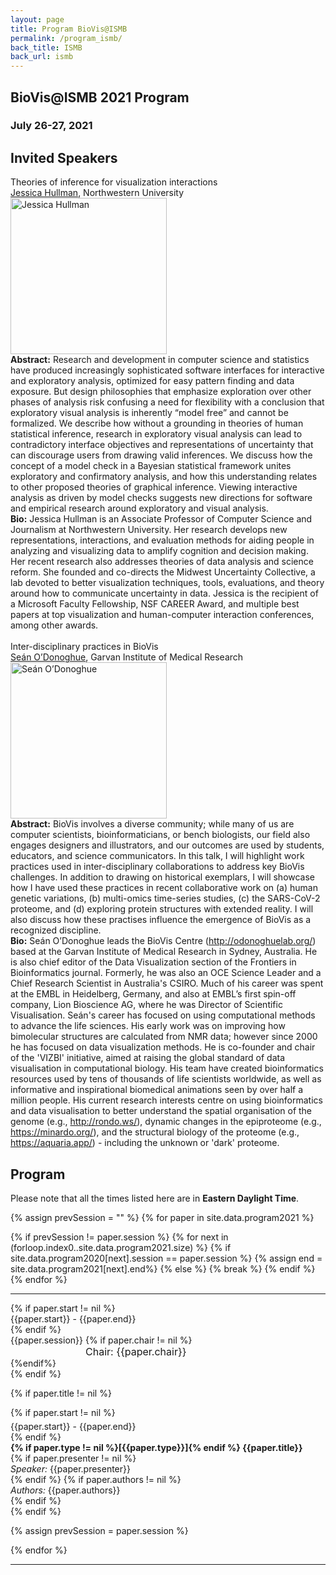 ```yaml
---
layout: page
title: Program BioVis@ISMB
permalink: /program_ismb/
back_title: ISMB
back_url: ismb
---
```



## BioVis@ISMB 2021 Program

### July 26-27, 2021

## Invited Speakers
<div class="talk">
    <div class="ttitle">Theories of inference for visualization interactions</div>
    <div><span class="tspeaker"><a href="http://users.eecs.northwestern.edu/~jhullman/">Jessica Hullman</a></span>, <span>Northwestern University</span></div>

<div class="tportrait"><img src="{{ site.baseurl}}/images/speakers/jessicahullman.jpg" style="width: 250px;" alt="Jessica Hullman">
</div>

<div class="tbioabstract" style="min-height: 310px">
        <div class="tabstract"><b>Abstract:</b>
Research and development in computer science and statistics have produced increasingly sophisticated software interfaces for interactive and exploratory analysis, optimized for easy pattern finding and data exposure. But design philosophies that emphasize exploration over other phases of analysis risk confusing a need for flexibility with a conclusion that exploratory visual analysis is inherently “model free” and cannot be formalized. We describe how without a grounding in theories of human statistical inference, research in exploratory visual analysis can lead to contradictory interface objectives and representations of uncertainty that can discourage users from drawing valid inferences. We discuss how the concept of a model check in a Bayesian statistical framework unites exploratory and confirmatory analysis, and how this understanding relates to other proposed theories of graphical inference. Viewing interactive analysis as driven by model checks suggests new directions for software and empirical research around exploratory and visual analysis.</div>

<div class="tbio"><b>Bio:</b>
		Jessica Hullman is an Associate Professor of Computer Science and Journalism at Northwestern University. Her research develops new representations, interactions, and evaluation methods for aiding people in analyzing and visualizing data to amplify cognition and decision making. Her recent research also addresses theories of data analysis and science reform. She founded and co-directs the Midwest Uncertainty Collective, a lab devoted to better visualization techniques, tools, evaluations, and theory around how to communicate uncertainty in data. Jessica is the recipient of a Microsoft Faculty Fellowship, NSF CAREER Award, and multiple best papers at top visualization and human-computer interaction conferences, among other awards.   
        </div>
		<br/>
    </div>
</div>


<div class="talk">

<div class="ttitle">Inter-disciplinary practices in BioVis </div>
<div><span class="tspeaker"><a href="https://www.garvan.org.au/people/seaodo">Seán O’Donoghue</a></span>, <span> Garvan Institute of Medical Research </span></div>
<div class="tportrait"><img src="{{ site.baseurl}}/images/speakers/sean_odonoghue.jfif" style="width: 250px;" alt="Seán O’Donoghue"></div>

<div class="tbioabstract" style="min-height: 270px"> 
        <div class="tabstract"><b>Abstract:</b>
	BioVis involves a diverse community; while many of us are computer scientists, bioinformaticians, or bench biologists, our field also engages designers and illustrators, and our outcomes are used by students, educators, and science communicators. In this talk, I will highlight work practices used in inter-disciplinary collaborations to address key BioVis challenges. In addition to drawing on historical exemplars, I will showcase how I have used these practices in recent collaborative work on (a) human genetic variations, (b) multi-omics time-series studies, (c) the SARS-CoV-2 proteome, and (d) exploring protein structures with extended reality. I will also discuss how these practises influence the emergence of BioVis as a recognized discipline.</div>

<div class="tbio"><b>Bio:</b>
Seán O’Donoghue leads the BioVis Centre (<a href="http://odonoghuelab.org/">http://odonoghuelab.org/</a>) based at the Garvan Institute of Medical Research in Sydney, Australia. He is also chief editor of the Data Visualization section of the Frontiers in Bioinformatics journal. Formerly, he was also an OCE Science Leader and a Chief Research Scientist in Australia's CSIRO. Much of his career was spent at the EMBL in Heidelberg, Germany, and also at EMBL’s first spin-off company, Lion Bioscience AG, where he was Director of Scientific Visualisation. Seán's career has focused on using computational methods to advance the life sciences. His early work was on improving how bimolecular structures are calculated from NMR data; however since 2000 he has focused on data visualization methods. He is co-founder and chair of the 'VIZBI' initiative, aimed at raising the global standard of data visualisation in computational biology. His team have created bioinformatics resources used by tens of thousands of life scientists worldwide, as well as informative and inspirational biomedical animations seen by over half a million people. His current research interests centre on using bioinformatics and data visualisation to better understand the spatial organisation of the genome (e.g., <a href="http://rondo.ws/">http://rondo.ws/</a>),  dynamic changes in the epiproteome (e.g., <a href="https://minardo.org/">https://minardo.org/</a>), and the structural biology of the proteome (e.g., <a href="https://aquaria.app/">https://aquaria.app/</a>) - including the unknown or 'dark' proteome.
</div>
</div>
</div>


## Program
Please note that all the times listed here are in **Eastern Daylight Time**.
<br/>

{% assign prevSession = "" %}
{% for paper in site.data.program2021 %}
  
  {% if prevSession != paper.session %}
	{% for next in (forloop.index0..site.data.program2021.size) %}
	    {% if site.data.program2020[next].session == paper.session %}
			{% assign end = site.data.program2021[next].end%}
		{% else %}
			{% break %}
		{% endif %}
   	{% endfor %}

  <hr class="style-one" />
  <div>
	{% if paper.start != nil %}	
    <div class="sumTime2"> {{paper.start}} - {{paper.end}}</div>
	{% endif %}
    <div class="sumContent">{{paper.session}} {% if paper.chair != nil %}<div style="font-size:16px; padding-left:120px;">Chair: {{paper.chair}}</div>{%endif%}</div>
  </div>
  {% endif %}

  {% if paper.title != nil %}
  <div>
	  {% if paper.start != nil %}
      <div class="sumTime" style="padding-top:5px;"> {{paper.start}} - {{paper.end}}</div>
	  {% endif %}
	<div class="ttile" style="{% if paper.start != nil %}padding-left:120px;{%endif%}padding-top:5px;">
        <strong>
	 {% if paper.type != nil %}[{{paper.type}}]{% endif %}
	    {{paper.title}}
        </strong>
	</div>
	  {% if paper.presenter != nil %}
		<div class="sumDetail" {% if paper.start != nil %}style="padding-left:120px;"{%endif%}> <em>Speaker:</em> {{paper.presenter}}</div>
	  {% endif %}
          {% if paper.authors != nil %}
		<div class="sumDetail" {% if paper.start != nil %}style="padding-left:120px;"{%endif%}> <em>Authors:</em> {{paper.authors}}</div>
	  {% endif %}
  </div>
  {% endif %}
  
  {% assign prevSession = paper.session %}
  
{% endfor %}

<hr class="style-one">
